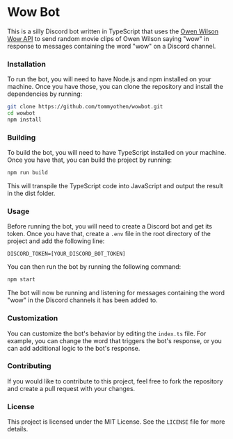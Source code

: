 # Wow Bot

This is a silly Discord bot written in TypeScript that uses the [Owen Wilson Wow API](https://owen-wilson-wow-api.onrender.com) to send random movie clips of Owen Wilson saying "wow" in response to messages containing the word "wow" on a Discord channel.

### Installation

To run the bot, you will need to have Node.js and npm installed on your machine. Once you have those, you can clone the repository and install the dependencies by running:

```sh
git clone https://github.com/tommyothen/wowbot.git
cd wowbot
npm install
```

### Building

To build the bot, you will need to have TypeScript installed on your machine. Once you have that, you can build the project by running:

```sh
npm run build
```

This will transpile the TypeScript code into JavaScript and output the result in the dist folder.

### Usage

Before running the bot, you will need to create a Discord bot and get its token. Once you have that, create a `.env` file in the root directory of the project and add the following line:

```env
DISCORD_TOKEN=[YOUR_DISCORD_BOT_TOKEN]
```

You can then run the bot by running the following command:

```sh
npm start
```

The bot will now be running and listening for messages containing the word "wow" in the Discord channels it has been added to.

### Customization

You can customize the bot's behavior by editing the `index.ts` file. For example, you can change the word that triggers the bot's response, or you can add additional logic to the bot's response.

### Contributing

If you would like to contribute to this project, feel free to fork the repository and create a pull request with your changes.

### License

This project is licensed under the MIT License. See the `LICENSE` file for more details.
